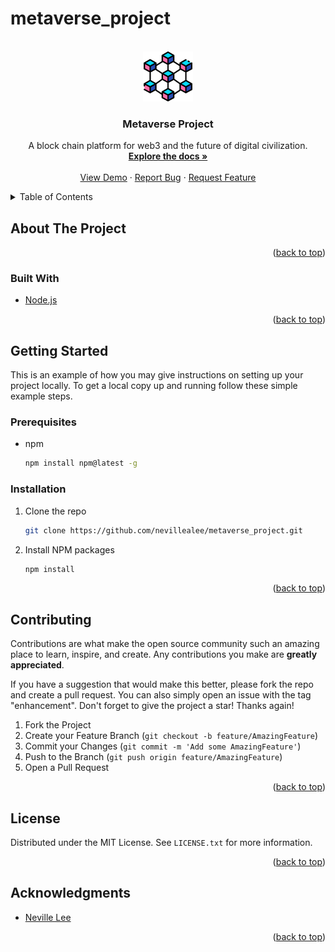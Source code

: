 # metaverse_project
<div id="top"></div>

<!-- PROJECT SHIELDS -->
<!--
*** I'm using markdown "reference style" links for readability.
*** Reference links are enclosed in brackets [ ] instead of parentheses ( ).
*** See the bottom of this document for the declaration of the reference variables
*** for contributors-url, forks-url, etc. This is an optional, concise syntax you may use.
*** https://www.markdownguide.org/basic-syntax/#reference-style-links
-->

<!-- PROJECT LOGO -->
<br />
<div align="center">
  <a href="https://github.com/nevillealee/metaverse_project">
    <img src="assets/logo.png" alt="Logo" width="80" height="80">
  </a>

<h3 align="center">Metaverse Project</h3>

  <p align="center">
    A block chain platform for web3 and the future of digital civilization.
    <br />
    <a href="#"><strong>Explore the docs »</strong></a>
    <br />
    <br />
    <a href="#">View Demo</a>
    ·
    <a href="https://github.com/nevillealee/metaverse_project/issues">Report Bug</a>
    ·
    <a href="https://github.com/nevillealee/metaverse_project/issues">Request Feature</a>
  </p>
</div>



<!-- TABLE OF CONTENTS -->
<details>
  <summary>Table of Contents</summary>
  <ol>
    <li>
      <a href="#about-the-project">About The Project</a>
      <ul>
        <li><a href="#built-with">Built With</a></li>
      </ul>
    </li>
    <li>
      <a href="#getting-started">Getting Started</a>
      <ul>
        <li><a href="#prerequisites">Prerequisites</a></li>
        <li><a href="#installation">Installation</a></li>
      </ul>
    </li>
    <li><a href="#usage">Usage</a></li>
    <li><a href="#roadmap">Roadmap</a></li>
    <li><a href="#contributing">Contributing</a></li>
    <li><a href="#license">License</a></li>
    <li><a href="#contact">Contact</a></li>
    <li><a href="#acknowledgments">Acknowledgments</a></li>
  </ol>
</details>



<!-- ABOUT THE PROJECT -->
## About The Project

<!-- [![Product Name Screen Shot][product-screenshot]](https://example.com) -->


<p align="right">(<a href="#top">back to top</a>)</p>



### Built With

* [Node.js](https://nodejs.org/)

<p align="right">(<a href="#top">back to top</a>)</p>



<!-- GETTING STARTED -->
## Getting Started

This is an example of how you may give instructions on setting up your project locally.
To get a local copy up and running follow these simple example steps.

### Prerequisites

* npm
  ```sh
  npm install npm@latest -g
  ```

### Installation

1. Clone the repo
   ```sh
   git clone https://github.com/nevillealee/metaverse_project.git
   ```
2. Install NPM packages
   ```sh
   npm install
   ```
<p align="right">(<a href="#top">back to top</a>)</p>


<!-- USAGE EXAMPLES -->
<!-- ## Usage

Use this space to show useful examples of how a project can be used. Additional screenshots, code examples and demos work well in this space. You may also link to more resources.

_For more examples, please refer to the [Documentation](https://example.com)_

<p align="right">(<a href="#top">back to top</a>)</p>
 -->


<!-- ROADMAP -->
<!-- ## Roadmap

- [] Feature 1
- [] Feature 2
- [] Feature 3
    - [] Nested Feature

See the [open issues](https://github.com/nevillealee/metaverse_project/issues) for a full list of proposed features (and known issues).

<p align="right">(<a href="#top">back to top</a>)</p>

 -->

<!-- CONTRIBUTING -->
## Contributing

Contributions are what make the open source community such an amazing place to learn, inspire, and create. Any contributions you make are **greatly appreciated**.

If you have a suggestion that would make this better, please fork the repo and create a pull request. You can also simply open an issue with the tag "enhancement".
Don't forget to give the project a star! Thanks again!

1. Fork the Project
2. Create your Feature Branch (`git checkout -b feature/AmazingFeature`)
3. Commit your Changes (`git commit -m 'Add some AmazingFeature'`)
4. Push to the Branch (`git push origin feature/AmazingFeature`)
5. Open a Pull Request

<p align="right">(<a href="#top">back to top</a>)</p>



<!-- LICENSE -->
## License

Distributed under the MIT License. See `LICENSE.txt` for more information.

<p align="right">(<a href="#top">back to top</a>)</p>



<!-- CONTACT -->
<!-- ## Contact

Your Name - [@twitter_handle](https://twitter.com/twitter_handle) - email@email_client.com

Project Link: [https://github.com/nevillealee/metaverse_project](https://github.com/nevillealee/metaverse_project)

<p align="right">(<a href="#top">back to top</a>)</p> -->



<!-- ACKNOWLEDGMENTS -->
## Acknowledgments

* [Neville Lee](https://github.com/nevillealee)
<!-- * []()
* []() -->

<p align="right">(<a href="#top">back to top</a>)</p>



<!-- MARKDOWN LINKS & IMAGES -->
<!-- https://www.markdownguide.org/basic-syntax/#reference-style-links -->
[contributors-shield]: https://img.shields.io/github/contributors/nevillealee/metaverse_project.svg?style=for-the-badge
[contributors-url]: https://github.com/nevillealee/metaverse_project/graphs/contributors
[forks-shield]: https://img.shields.io/github/forks/nevillealee/metaverse_project.svg?style=for-the-badge
[forks-url]: https://github.com/nevillealee/metaverse_project/network/members
[stars-shield]: https://img.shields.io/github/stars/nevillealee/metaverse_project.svg?style=for-the-badge
[stars-url]: https://github.com/nevillealee/metaverse_project/stargazers
[issues-shield]: https://img.shields.io/github/issues/nevillealee/metaverse_project.svg?style=for-the-badge
[issues-url]: https://github.com/nevillealee/metaverse_project/issues
[license-shield]: https://img.shields.io/github/license/nevillealee/metaverse_project.svg?style=for-the-badge
[license-url]: https://github.com/nevillealee/metaverse_project/blob/master/LICENSE.txt
<!-- [linkedin-shield]: https://img.shields.io/badge/-LinkedIn-black.svg?style=for-the-badge&logo=linkedin&colorB=555
[linkedin-url]: https://linkedin.com/in/linkedin_username
[product-screenshot]: images/screenshot.png -->